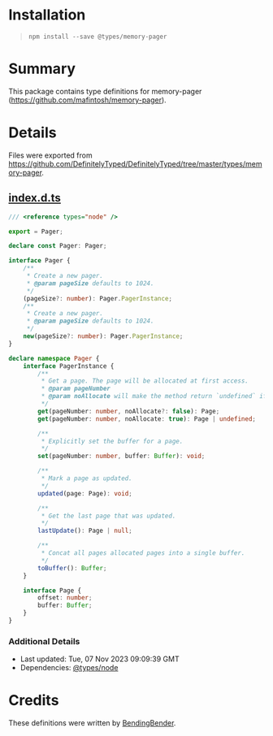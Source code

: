 # Installation
> `npm install --save @types/memory-pager`

# Summary
This package contains type definitions for memory-pager (https://github.com/mafintosh/memory-pager).

# Details
Files were exported from https://github.com/DefinitelyTyped/DefinitelyTyped/tree/master/types/memory-pager.
## [index.d.ts](https://github.com/DefinitelyTyped/DefinitelyTyped/tree/master/types/memory-pager/index.d.ts)
````ts
/// <reference types="node" />

export = Pager;

declare const Pager: Pager;

interface Pager {
    /**
     * Create a new pager.
     * @param pageSize defaults to 1024.
     */
    (pageSize?: number): Pager.PagerInstance;
    /**
     * Create a new pager.
     * @param pageSize defaults to 1024.
     */
    new(pageSize?: number): Pager.PagerInstance;
}

declare namespace Pager {
    interface PagerInstance {
        /**
         * Get a page. The page will be allocated at first access.
         * @param pageNumber
         * @param noAllocate will make the method return `undefined` if no page has been allocated already
         */
        get(pageNumber: number, noAllocate?: false): Page;
        get(pageNumber: number, noAllocate: true): Page | undefined;

        /**
         * Explicitly set the buffer for a page.
         */
        set(pageNumber: number, buffer: Buffer): void;

        /**
         * Mark a page as updated.
         */
        updated(page: Page): void;

        /**
         * Get the last page that was updated.
         */
        lastUpdate(): Page | null;

        /**
         * Concat all pages allocated pages into a single buffer.
         */
        toBuffer(): Buffer;
    }

    interface Page {
        offset: number;
        buffer: Buffer;
    }
}

````

### Additional Details
 * Last updated: Tue, 07 Nov 2023 09:09:39 GMT
 * Dependencies: [@types/node](https://npmjs.com/package/@types/node)

# Credits
These definitions were written by [BendingBender](https://github.com/BendingBender).
